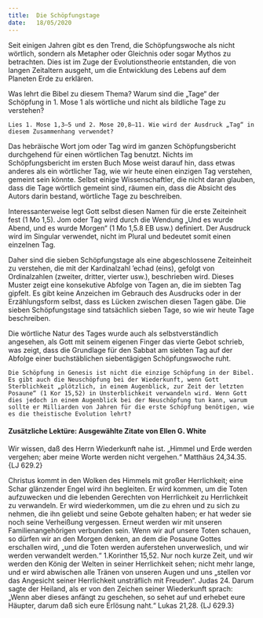 ```yaml
---
title:  Die Schöpfungstage
date:   18/05/2020
---
```


Seit einigen Jahren gibt es den Trend, die Schöpfungswoche als nicht wörtlich, sondern als Metapher oder Gleichnis oder sogar Mythos zu betrachten. Dies ist im Zuge der Evolutionstheorie entstanden, die von langen Zeitaltern ausgeht, um die Entwicklung des Lebens auf dem Planeten Erde zu erklären.

Was lehrt die Bibel zu diesem Thema? Warum sind die „Tage“ der Schöpfung in 1. Mose 1 als wörtliche und nicht als bildliche Tage zu verstehen?

`Lies 1. Mose 1,3–5 und 2. Mose 20,8–11. Wie wird der Ausdruck „Tag“ in diesem Zusammenhang verwendet?`

Das hebräische Wort jom oder Tag wird im ganzen Schöpfungsbericht durchgehend für einen wörtlichen Tag benutzt. Nichts im Schöpfungsbericht im ersten Buch Mose weist darauf hin, dass etwas anderes als ein wörtlicher Tag, wie wir heute einen einzigen Tag verstehen, gemeint sein könnte. Selbst einige Wissenschaftler, die nicht daran glauben, dass die Tage wörtlich gemeint sind, räumen ein, dass die Absicht des Autors darin bestand, wörtliche Tage zu beschreiben.

Interessanterweise legt Gott selbst diesen Namen für die erste Zeiteinheit fest (1 Mo 1,5). Jom oder Tag wird durch die Wendung „Und es wurde Abend, und es wurde Morgen“ (1 Mo 1,5.8 EB usw.) definiert. Der Ausdruck wird im Singular verwendet, nicht im Plural und bedeutet somit einen einzelnen Tag.

Daher sind die sieben Schöpfungstage als eine abgeschlossene Zeiteinheit zu verstehen, die mit der Kardinalzahl ’echad (eins), gefolgt von Ordinalzahlen (zweiter, dritter, vierter usw.), beschrieben wird. Dieses Muster zeigt eine konsekutive Abfolge von Tagen an, die im siebten Tag gipfelt. Es gibt keine Anzeichen im Gebrauch des Ausdrucks oder in der Erzählungsform selbst, dass es Lücken zwischen diesen Tagen gäbe. Die sieben Schöpfungstage sind tatsächlich sieben Tage, so wie wir heute Tage beschreiben.

Die wörtliche Natur des Tages wurde auch als selbstverständlich angesehen, als Gott mit seinem eigenen Finger das vierte Gebot schrieb, was zeigt, dass die Grundlage für den Sabbat am siebten Tag auf der Abfolge einer buchstäblichen siebentägigen Schöpfungswoche ruht.

`Die Schöpfung in Genesis ist nicht die einzige Schöpfung in der Bibel. Es gibt auch die Neuschöpfung bei der Wiederkunft, wenn Gott Sterblichkeit „plötzlich, in einem Augenblick, zur Zeit der letzten Posaune“ (1 Kor 15,52) in ­Unsterblichkeit verwandeln wird. Wenn Gott dies jedoch in einem Augenblick bei der Neuschöpfung tun kann, warum sollte er Milliarden von Jahren für die erste Schöpfung benötigen, wie es die theistische Evolution lehrt?`

#### Zusätzliche Lektüre: Ausgewählte Zitate von Ellen G. White

Wir wissen, daß des Herrn Wiederkunft nahe ist. „Himmel und Erde werden vergehen; aber meine Worte werden nicht vergehen.“ Matthäus 24,34.35. {LJ 629.2}

Christus kommt in den Wolken des Himmels mit großer Herrlichkeit; eine Schar glänzender Engel wird ihn begleiten. Er wird kommen, um die Toten aufzuwecken und die lebenden Gerechten von Herrlichkeit zu Herrlichkeit zu verwandeln. Er wird wiederkommen, um die zu ehren und zu sich zu nehmen, die ihn geliebt und seine Gebote gehalten haben; er hat weder sie noch seine Verheißung vergessen. Erneut werden wir mit unseren Familienangehörigen verbunden sein. Wenn wir auf unsere Toten schauen, so dürfen wir an den Morgen denken, an dem die Posaune Gottes erschallen wird, „und die Toten werden auferstehen unverweslich, und wir werden verwandelt werden.“ 1.Korinther 15,52. Nur noch kurze Zeit, und wir werden den König der Welten in seiner Herrlichkeit sehen; nicht mehr lange, und er wird abwischen alle Tränen von unseren Augen und uns „stellen vor das Angesicht seiner Herrlichkeit unsträflich mit Freuden“. Judas 24. Darum sagte der Heiland, als er von den Zeichen seiner Wiederkunft sprach: „Wenn aber dieses anfängt zu geschehen, so sehet auf und erhebet eure Häupter, darum daß sich eure Erlösung naht.“ Lukas 21,28. {LJ 629.3}